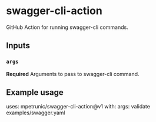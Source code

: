 # swagger-cli-action

GitHub Action for running swagger-cli commands.

## Inputs

### `args`

**Required** Arguments to pass to swagger-cli command.

## Example usage

uses: mpetrunic/swagger-cli-action@v1
with:
  args: validate examples/swagger.yaml
